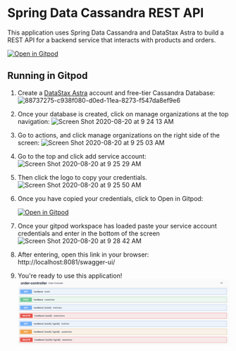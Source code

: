 # Spring Data Cassandra REST API

This application uses Spring Data Cassandra and DataStax Astra to build a REST API for a backend service that interacts with products and orders.

[![Open in Gitpod](https://gitpod.io/button/open-in-gitpod.svg)](https://gitpod.io/from-referrer)

## Running in Gitpod

1. Create a [DataStax Astra](https://astra.datastax.com/) account and free-tier Cassandra Database: 
   ![88737275-c938f080-d0ed-11ea-8273-f547da8ef9e6](https://user-images.githubusercontent.com/69874632/90799424-0f860780-e2c8-11ea-962e-ad43ebafc085.png)
   
2. Once your database is created, click on manage organizations at the top navigation: 
   ![Screen Shot 2020-08-20 at 9 24 13 AM](https://user-images.githubusercontent.com/69874632/90799837-a5ba2d80-e2c8-11ea-8104-35ef6c0723ef.png)
  
  
3. Go to actions, and click manage organizations on the right side of the screen: 
   ![Screen Shot 2020-08-20 at 9 25 03 AM](https://user-images.githubusercontent.com/69874632/90801603-faf73e80-e2ca-11ea-8bab-dc82baf0c4ae.png)
   
4. Go to the top and click add service account: 
   ![Screen Shot 2020-08-20 at 9 25 29 AM](https://user-images.githubusercontent.com/69874632/90801716-1cf0c100-e2cb-11ea-938b-85709cad8ce0.png)

5. Then click the logo to copy your credentials. 
   ![Screen Shot 2020-08-20 at 9 25 50 AM](https://user-images.githubusercontent.com/69874632/90801796-3560db80-e2cb-11ea-8c1d-4387ca9809a4.png)

6. Once you have copied your credentials, click to Open in Gitpod:

   [![Open in Gitpod](https://gitpod.io/button/open-in-gitpod.svg)](https://gitpod.io/from-referrer)
   
7. Once your gitpod workspace has loaded paste your service account credentials and enter in the bottom of the screen 
   ![Screen Shot 2020-08-20 at 9 28 42 AM](https://user-images.githubusercontent.com/69874632/90801910-5e816c00-e2cb-11ea-874b-fb64ee7a26ae.png)

8. After entering, open this link in your browser: http://localhost:8081/swagger-ui/

9. You're ready to use this application! 
   ![Swagger](doc/pics/spring-data-swagger-ui.png?raw=true)

